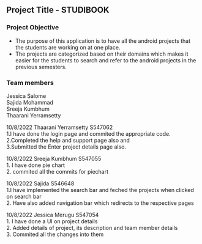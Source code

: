## Project Title - STUDIBOOK

### Project Objective <a name="objective"></a>
 -	The purpose of this application is to have all the android projects that the students are working on at one place.
 - 	The projects are categorized based on their domains which makes it easier for the students to search and refer to the android projects in the previous semesters.
 
### Team members
Jessica Salome </br>
Sajida Mohammad  </br>
Sreeja Kumbhum </br>
Thaarani Yerramsetty </br>

<p>
 10/8/2022 Thaarani Yerramsetty S547062 </br>
 1.I have done the login page and commited the appropriate code.</br>
 2.Completed the help and support page also and</br>
 3.Submitted the Enter project details page also.</p>
 
 <p>
 10/8/2022 Sreeja Kumbhum S547055 </br>
 1. I have done pie chart </br>
 2. commited all the commits for piechart </br>

<p>
 10/8/2022 Sajida S546648 </br>
 1.I have implemented the search bar and feched the projects when clicked on search bar</br>
 2. Have also added navigation bar which redirects to the respective pages </br>
</p>

 <p>
 10/8/2022 Jessica Merugu S547054 </br>
 1. I have done a UI on project details</br>
 2. Added details of project, its description and team member details</br>
 3. Commited all the changes into them</br>
<p>
